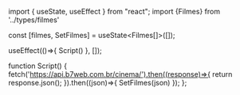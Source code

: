 import { useState, useEffect } from "react";
import {Filmes} from '../types/filmes'

const [filmes, SetFilmes] = useState<Filmes[]>([]);

useEffect(()=>{
    Script()
}, []);

function Script() {
    fetch('https://api.b7web.com.br/cinema/').then((response)=>{
        return response.json();
    }).then((json)=>{
        SetFilmes(json)
    });
};